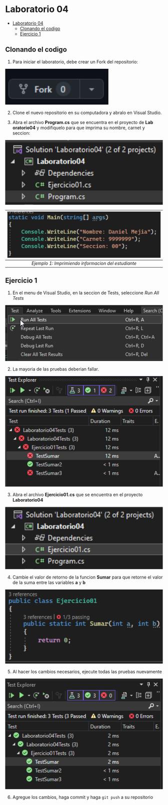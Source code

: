 # Laboratorio 04

- [Laboratorio 04](#laboratorio-04)
  * [Clonando el codigo](#clonando-el-codigo)
  * [Ejercicio 1](#ejercicio-1)

## Clonando el codigo

1. Para iniciar el laboratorio, debe crear un Fork del repositorio:

![fork button](images/fork.png)

2. Clone el nuevo repositorio en su computadora y abralo en Visual Studio.

3. Abra el archivo **Program.cs** que se encuentra en el proyecto de **Lab oratorio04** y modifiquelo para que imprima su nombre, carnet y seccion:

![Program](images/Program.png)

| ![Ejemplo de informacion del estudiante](images/NameExample.png) |
|:--:|
| *Ejemplo 1: Imprimiendo informacion del estudiante* |

## Ejercicio 1

1. En el menu de Visual Studio, en la seccion de Tests, seleccione *Run All Tests*

![Ejecutar Pruebas](images/RunTests.png)

2. La mayoria de las pruebas deberian fallar.

![Pruebas fallidas](images/FailedTests.png)

3. Abra el archivo **Ejercicio01.cs** que se encuentra en el proyecto **Laboratorio04**

![Ejercicio 01](images/Ejercicio01.png)

4. Cambie el valor de retorno de la funcion **Sumar** para que retorne el valor de la suma entre las variables **a** y **b**

![Funcion Sumar](images/SumFunction.png)

5. Al hacer los cambios necesarios, ejecute todas las pruebas nuevamente

![Pruebas exitosas](images/SuccessfulTests.png)

6. Agregue los cambios, haga commit y haga `git push` a su repositorio

